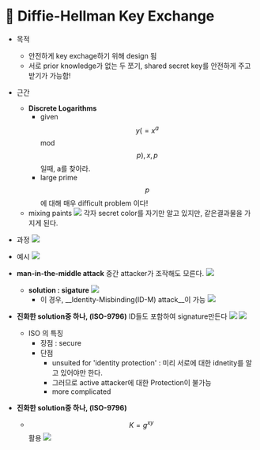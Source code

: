 # 🌻 Diffie-Hellman Key Exchange
- 목적
  - 안전하게 key exchage하기 위해 design 됨
  - 서로 prior knowledge가 없는 두 쪼기, shared secret key를 안전하게 주고 받기가 가능함!

- 근간
  - __Discrete Logarithms__
    - given $$y(=x^a$$ mod $$p), x, p$$ 일때, a를 찾아라.
    - large prime $$p$$에 대해 매우 difficult problem 이다!
  - mixing paints
    ![](https://images.velog.io/images/yesterdaykite/post/cca39a68-9865-4da5-a76f-d0d77f1e917e/image.png)
    각자 secret color를 자기만 알고 있지만, 같은결과물을 가지게 된다.

- 과정
  ![](https://images.velog.io/images/yesterdaykite/post/2d2d362f-07cc-470f-ac9f-b18e7b09f7e0/image.png)

- 예시
  ![](https://images.velog.io/images/yesterdaykite/post/b044093f-bcac-48c4-ac9f-9ac23693dda7/image.png)

- __man-in-the-middle attack__
중간 attacker가 조작해도 모른다.
![](https://images.velog.io/images/yesterdaykite/post/9fb9dd02-bbc9-481c-8464-24d283bd83e4/image.png)

  - __solution  : sigature__
  ![](https://images.velog.io/images/yesterdaykite/post/5f314386-37e0-41f7-9182-cf725134b1b9/image.png)
    - 이 경우, __Identity-Misbinding(ID-M) attack__이 가능
      ![](https://images.velog.io/images/yesterdaykite/post/882db80b-cb62-4ad7-92be-28d2255998b9/image.png)
 - __진화한 solution중 하나, (ISO-9796)__
   ID들도 포함하여 signature만든다
   ![](https://images.velog.io/images/yesterdaykite/post/ca2c48d7-1a26-4eed-af44-4826238a4d67/image.png)
   ![](https://images.velog.io/images/yesterdaykite/post/9713b959-5bf6-457d-9906-07f0a38c2401/image.png)
   - ISO 의 특징
     - 장점 : secure
     - 단점
       - unsuited for 'identity protection' : 미리 서로에 대한 idnetity를 알고 있어야만 한다.
       - 그러므로 active attacker에 대한 Protection이 불가능
       - more complicated
 - __진화한 solution중 하나, (ISO-9796)__
   - $$K=g^{xy}$$ 활용
     ![](https://images.velog.io/images/yesterdaykite/post/f44aa2d7-5301-4c67-b3da-9fcb6d769ab4/image.png)

